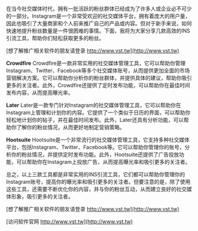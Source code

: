 在当今社交媒体时代，拥有一批活跃的粉丝群体已经成为了许多人或企业必不可少的一部分。Instagram是一个非常受欢迎的社交媒体平台，拥有着庞大的用户量，因此也吸引了大量商家和个人前来推广自己的产品或内容。但对于新手来说，如何快速地提升粉丝数量是一件很困难的事情。下面，我将为大家分享几款高效的INS引流工具，帮助你们轻松获取更多的粉丝。

[想了解推广相关软件的朋友请登录 http://www.vst.tw](http://www.vst.tw)

**Crowdfire**
Crowdfire是一款非常实用的社交媒体管理工具，它可以帮助你管理Instagram、Twitter、Facebook等多个社交媒体账号，从而提供更加全面的市场营销解决方案。它可以帮助你分析你的粉丝群体，并提供具体的建议，帮助你吸引更多的关注者。此外，Crowdfire还提供了定时发布功能，可以帮助你在最佳时间发布内容，从而提高曝光率。

**Later**
Later是一款专门针对Instagram的社交媒体管理工具，它可以帮助你在Instagram上管理和计划你的内容。它提供了一个类似于日历的界面，可以帮助你轻松地计划你的帖子，并在最佳时间发布。此外，Later还具有分析功能，可以帮助你了解你的粉丝情况，从而更好地制定营销策略。

**Hootsuite**
Hootsuite是一个非常流行的社交媒体管理工具，它支持多种社交媒体平台，包括Instagram、Twitter、Facebook等。它可以帮助你管理你的账号，分析你的粉丝情况，并提供定时发布功能。此外，Hootsuite还提供了广告投放功能，可以帮助你在Instagram上投放广告，从而提高曝光率和吸引更多的关注者。

总之，以上三款工具都是非常实用的INS引流工具，它们都可以帮助你管理你的Instagram账号，提高你的曝光率和吸引更多的关注者。但要注意的是，除了使用这些工具，还需要不断优化你的内容，并与你的粉丝互动，从而建立良好的社交媒体形象，吸引更多的关注者。

[想了解推广相关软件的朋友请登录 http://www.vst.tw](http://www.vst.tw)


[访问软件官网 http://www.vst.tw](http://www.vst.tw)
